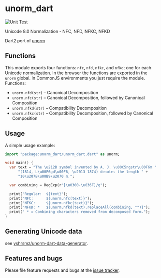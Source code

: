 # unorm_dart

[![Unit Test](https://github.com/yshrsmz/unorm-dart/actions/workflows/pull_request.yml/badge.svg)](https://github.com/yshrsmz/unorm-dart/actions/workflows/pull_request.yml)

Unicode 8.0 Normalization - NFC, NFD, NFKC, NFKD

Dart2 port of [unorm](https://github.com/walling/unorm)

## Functions

This module exports four functions: `nfc`, `nfd`, `nfkc`, and `nfkd`; one for each Unicode normalization. In the browser the functions are exported in the `unorm` global. In CommonJS environments you just require the module. Functions:

- `unorm.nfd(str)` – Canonical Decomposition
- `unorm.nfc(str)` – Canonical Decomposition, followed by Canonical Composition
- `unorm.nfkd(str)` – Compatibility Decomposition
- `unorm.nfkc(str)` – Compatibility Decomposition, followed by Canonical Composition

## Usage

A simple usage example:

```dart
import "package:unorm_dart/unorm_dart.dart" as unorm;

void main() {
  var text = "The \u212B symbol invented by A. J. \u00C5ngstr\u00F6m " +
      "(1814, L\u00F6gd\u00F6, \u2013 1874) denotes the length " +
      "10\u207B\u00B9\u2070 m.";

  var combining = RegExp(r"[\u0300-\u036F]/g");

  print("Regular:  ${text}");
  print("NFC:      ${unorm.nfc(text)}");
  print("NFKC:     ${unorm.nfkc(text)}");
  print("NFKD: *   ${unorm.nfkd(text).replaceAll(combining, "")}");
  print(" * = Combining characters removed from decomposed form.");
}
```

## Generating Unicode data

see [yshrsmz/unorm-dart-data-generator](https://github.com/yshrsmz/unorm-dart-data-generator).


## Features and bugs

Please file feature requests and bugs at the [issue tracker](https://github.com/yshrsmz/unorm-dart).
